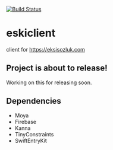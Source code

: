 [![Build Status](https://app.bitrise.io/app/35a3e0769a4012e1/status.svg?token=ZNpig-gxG9yAgBTOWn3vyg&branch=master)](https://app.bitrise.io/app/35a3e0769a4012e1)
# eskiclient
client for https://eksisozluk.com

## Project is about to release!

Working on this for releasing soon.

## Dependencies
- Moya
- Firebase
- Kanna
- TinyConstraints
- SwiftEntryKit
